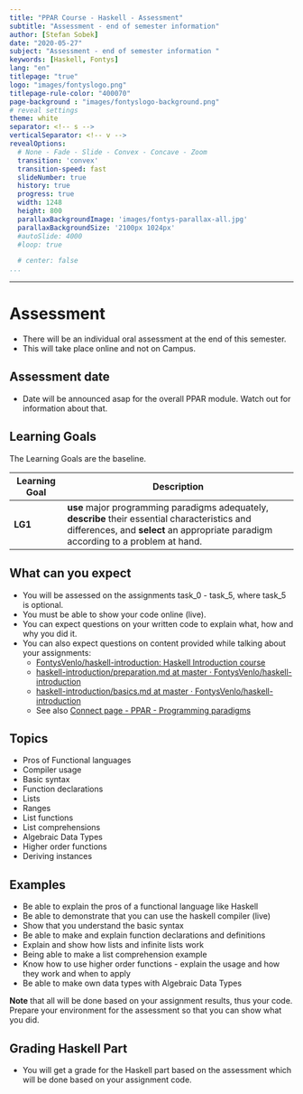 ```yaml
---
title: "PPAR Course - Haskell - Assessment"
subtitle: "Assessment - end of semester information"
author: [Stefan Sobek]
date: "2020-05-27"
subject: "Assessment - end of semester information "
keywords: [Haskell, Fontys]
lang: "en"
titlepage: "true"
logo: "images/fontyslogo.png"
titlepage-rule-color: "400070"
page-background : "images/fontyslogo-background.png"
# reveal settings
theme: white
separator: <!-- s -->
verticalSeparator: <!-- v -->
revealOptions:
  # None - Fade - Slide - Convex - Concave - Zoom
  transition: 'convex'
  transition-speed: fast
  slideNumber: true
  history: true
  progress: true
  width: 1248
  height: 800
  parallaxBackgroundImage: 'images/fontys-parallax-all.jpg'
  parallaxBackgroundSize: '2100px 1024px'
  #autoSlide: 4000
  #loop: true

  # center: false
...
```

---

<!-- .slide: data-background="images/fontyslogo-background.png" -->

# Assessment

- There will be an individual oral assessment at the end of this semester.<!-- .element: class="fragment" -->
- This will take place online and not on Campus.  <!-- .element: class="fragment" -->


<!-- s -->

## Assessment date

- Date will be announced asap for the overall PPAR module. Watch out for information about that. 

<!-- s -->

## Learning Goals

The Learning Goals are the baseline. 

Learning Goal | Description
--- | ---
**LG1**| **use** major programming paradigms adequately, **describe** their essential characteristics and differences, and **select** an appropriate paradigm according to a problem at hand.

<!-- s -->

## What can you expect

- You will be assessed on the assignments task_0 - task_5, where task_5 is optional.<!-- .element: class="fragment" -->
- You must be able to show your code online (live).<!-- .element: class="fragment" -->
- You can expect questions on your written code to explain what, how and why you did it.<!-- .element: class="fragment" -->
- You can also expect questions on content provided while talking about your assignments:<!-- .element: class="fragment" -->
  - [FontysVenlo/haskell-introduction: Haskell Introduction course](https://github.com/FontysVenlo/haskell-introduction/tree/master)<!-- .element: class="fragment" -->
  - [haskell-introduction/preparation.md at master · FontysVenlo/haskell-introduction](https://github.com/FontysVenlo/haskell-introduction/blob/master/preparation.md)<!-- .element: class="fragment" -->
  - [haskell-introduction/basics.md at master · FontysVenlo/haskell-introduction](https://github.com/FontysVenlo/haskell-introduction/blob/master/basics.md)<!-- .element: class="fragment" -->
  - See also [Connect page - PPAR - Programming paradigms](https://connect.fontys.nl/instituten/fhtenl_studies/studies/INF/PPAR/SitePages/Home.aspx#InplviewHashadf334ba-ad00-4d00-8446-a4aec0f80ebe=WebPartID%3D%7BCC1140B1--B99A--4119--869E--DA6B49B40158%7D-FilterField1%3DTeachingYear-FilterValue1%3D2019%2F2020)<!-- .element: class="fragment" -->

<!-- s -->

## Topics 

- Pros of Functional languages<!-- .element: class="fragment" -->
- Compiler usage<!-- .element: class="fragment" -->
- Basic syntax<!-- .element: class="fragment" -->
- Function declarations<!-- .element: class="fragment" -->
- Lists<!-- .element: class="fragment" -->
- Ranges<!-- .element: class="fragment" -->
- List functions<!-- .element: class="fragment" -->
- List comprehensions<!-- .element: class="fragment" -->
- Algebraic Data Types<!-- .element: class="fragment" -->
- Higher order functions<!-- .element: class="fragment" -->
- Deriving instances<!-- .element: class="fragment" -->

<!-- s -->

## Examples

- Be able to explain the pros of a functional language like Haskell<!-- .element: class="fragment" -->
- Be able to demonstrate that you can use the haskell compiler (live)<!-- .element: class="fragment" -->
- Show that you understand the basic syntax<!-- .element: class="fragment" -->
- Be able to make and explain function declarations and definitions<!-- .element: class="fragment" -->
- Explain and show how lists and infinite lists work<!-- .element: class="fragment" -->
- Being able to make a list comprehension example<!-- .element: class="fragment" -->
- Know how to use higher order functions - explain the usage and how they work and when to apply<!-- .element: class="fragment" -->
- Be able to make own data types with Algebraic Data Types<!-- .element: class="fragment" -->

**Note** that all will be done based on your assignment results, thus your code. Prepare your environment for the assessment so that you can show what you did. 

<!-- s -->

## Grading Haskell Part

- You will get a grade for the Haskell part based on the assessment which will be done based on your assignment code.

